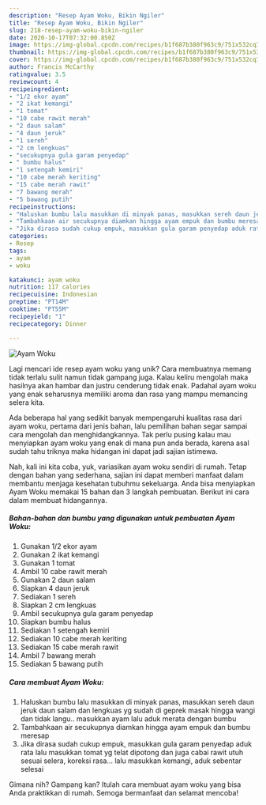 ```yaml
---
description: "Resep Ayam Woku, Bikin Ngiler"
title: "Resep Ayam Woku, Bikin Ngiler"
slug: 218-resep-ayam-woku-bikin-ngiler
date: 2020-10-17T07:32:00.850Z
image: https://img-global.cpcdn.com/recipes/b1f687b380f963c9/751x532cq70/ayam-woku-foto-resep-utama.jpg
thumbnail: https://img-global.cpcdn.com/recipes/b1f687b380f963c9/751x532cq70/ayam-woku-foto-resep-utama.jpg
cover: https://img-global.cpcdn.com/recipes/b1f687b380f963c9/751x532cq70/ayam-woku-foto-resep-utama.jpg
author: Francis McCarthy
ratingvalue: 3.5
reviewcount: 4
recipeingredient:
- "1/2 ekor ayam"
- "2 ikat kemangi"
- "1 tomat"
- "10 cabe rawit merah"
- "2 daun salam"
- "4 daun jeruk"
- "1 sereh"
- "2 cm lengkuas"
- "secukupnya gula garam penyedap"
- " bumbu halus"
- "1 setengah kemiri"
- "10 cabe merah keriting"
- "15 cabe merah rawit"
- "7 bawang merah"
- "5 bawang putih"
recipeinstructions:
- "Haluskan bumbu lalu masukkan di minyak panas, masukkan sereh daun jeruk daun salam dan lengkuas yg sudah di geprek masak hingga wangi dan tidak langu.. masukkan ayam lalu aduk merata dengan bumbu"
- "Tambahkaan air secukupnya diamkan hingga ayam empuk dan bumbu meresap"
- "Jika dirasa sudah cukup empuk, masukkan gula garam penyedap aduk rata lalu masukkan tomat yg telat dipotong dan juga cabai rawit utuh sesuai selera, koreksi rasa... lalu masukkan kemangi, aduk sebentar selesai"
categories:
- Resep
tags:
- ayam
- woku

katakunci: ayam woku 
nutrition: 117 calories
recipecuisine: Indonesian
preptime: "PT14M"
cooktime: "PT55M"
recipeyield: "1"
recipecategory: Dinner

---
```



![Ayam Woku](https://img-global.cpcdn.com/recipes/b1f687b380f963c9/751x532cq70/ayam-woku-foto-resep-utama.jpg)

Lagi mencari ide resep ayam woku yang unik? Cara membuatnya memang tidak terlalu sulit namun tidak gampang juga. Kalau keliru mengolah maka hasilnya akan hambar dan justru cenderung tidak enak. Padahal ayam woku yang enak seharusnya memiliki aroma dan rasa yang mampu memancing selera kita.



Ada beberapa hal yang sedikit banyak mempengaruhi kualitas rasa dari ayam woku, pertama dari jenis bahan, lalu pemilihan bahan segar sampai cara mengolah dan menghidangkannya. Tak perlu pusing kalau mau menyiapkan ayam woku yang enak di mana pun anda berada, karena asal sudah tahu triknya maka hidangan ini dapat jadi sajian istimewa.


Nah, kali ini kita coba, yuk, variasikan ayam woku sendiri di rumah. Tetap dengan bahan yang sederhana, sajian ini dapat memberi manfaat dalam membantu menjaga kesehatan tubuhmu sekeluarga. Anda bisa menyiapkan Ayam Woku memakai 15 bahan dan 3 langkah pembuatan. Berikut ini cara dalam membuat hidangannya.

<!--inarticleads1-->

##### Bahan-bahan dan bumbu yang digunakan untuk pembuatan Ayam Woku:

1. Gunakan 1/2 ekor ayam
1. Gunakan 2 ikat kemangi
1. Gunakan 1 tomat
1. Ambil 10 cabe rawit merah
1. Gunakan 2 daun salam
1. Siapkan 4 daun jeruk
1. Sediakan 1 sereh
1. Siapkan 2 cm lengkuas
1. Ambil secukupnya gula garam penyedap
1. Siapkan  bumbu halus
1. Sediakan 1 setengah kemiri
1. Sediakan 10 cabe merah keriting
1. Sediakan 15 cabe merah rawit
1. Ambil 7 bawang merah
1. Sediakan 5 bawang putih




<!--inarticleads2-->

##### Cara membuat Ayam Woku:

1. Haluskan bumbu lalu masukkan di minyak panas, masukkan sereh daun jeruk daun salam dan lengkuas yg sudah di geprek masak hingga wangi dan tidak langu.. masukkan ayam lalu aduk merata dengan bumbu
1. Tambahkaan air secukupnya diamkan hingga ayam empuk dan bumbu meresap
1. Jika dirasa sudah cukup empuk, masukkan gula garam penyedap aduk rata lalu masukkan tomat yg telat dipotong dan juga cabai rawit utuh sesuai selera, koreksi rasa... lalu masukkan kemangi, aduk sebentar selesai




Gimana nih? Gampang kan? Itulah cara membuat ayam woku yang bisa Anda praktikkan di rumah. Semoga bermanfaat dan selamat mencoba!
